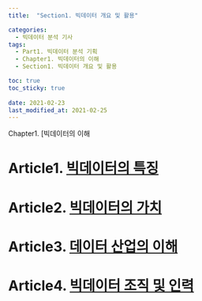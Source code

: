 ```yaml
---
title:  "Section1. 빅데이터 개요 및 활용"

categories:
  - 빅데이터 분석 기사
tags:
  - Part1. 빅데이터 분석 기획
  - Chapter1. 빅데이터의 이해
  - Section1. 빅데이터 개요 및 활용

toc: true
toc_sticky: true
 
date: 2021-02-23
last_modified_at: 2021-02-25
---
```


 Chapter1. [빅데이터의 이해

# Article1. [빅데이터의 특징]()

# Article2. [빅데이터의 가치]()

# Article3. [데이터 산업의 이해]()

# Article4. [빅데이터 조직 및 인력]()
